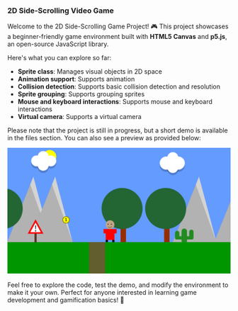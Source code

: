 ### 2D Side-Scrolling Video Game

Welcome to the 2D Side-Scrolling Game Project! 🎮 
This project showcases a beginner-friendly game environment built with **HTML5 Canvas** and **p5.js**, an open-source JavaScript library.

Here's what you can explore so far:

- **Sprite class**: Manages visual objects in 2D space
- **Animation support**: Supports animation
- **Collision detection**: Supports basic collision detection and resolution
- **Sprite grouping**: Supports grouping sprites
- **Mouse and keyboard interactions**: Supports mouse and keyboard interactions
- **Virtual camera**: Supports a virtual camera

Please note that the project is still in progress, but a short demo is available in the files section. You can also see a preview as provided below:

<img src='https://github.com/Kiana-Jafari/2D-Side-Scrolling-Video-Game/blob/main/Preview.png' alt='Video Game Demo'></img>

Feel free to explore the code, test the demo, and modify the environment to make it your own. Perfect for anyone interested in learning game development and gamification basics! 🚀
